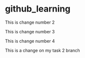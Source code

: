 # github_learning
This is change number 2

This is change number 3

This is change number 4

This is a change on my task 2 branch
